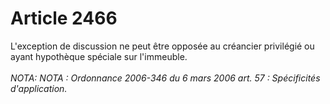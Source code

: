 # Article 2466

L'exception de discussion ne peut être opposée au créancier privilégié ou ayant hypothèque spéciale sur l'immeuble.<br/><br/><i>NOTA:   NOTA : Ordonnance 2006-346 du 6 mars 2006 art. 57 : Spécificités d'application.</i>